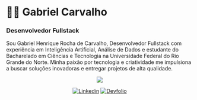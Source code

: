 # 👨‍💻 Gabriel Carvalho 

### Desenvolvedor Fullstack

Sou Gabriel Henrique Rocha de Carvalho, Desenvolvedor Fullstack com experiência em Inteligência Artificial, Análise de Dados e estudante do Bacharelado em Ciências e Tecnologia na Universidade Federal do Rio Grande do Norte. Minha paixão por tecnologia e criatividade me impulsiona a buscar soluções inovadoras e entregar projetos de alta qualidade.

<div align="center">

  <a href="https://skillicons.dev">
    <img src="https://skillicons.dev/icons?i=javascript,php,python,react,laravel,mui,docker,git,linux" />
  </a>

  <br>

  [![Linkedin](https://img.shields.io/badge/LinkedIn-0077B5?style=for-the-badge&logo=linkedin&logoColor=white)](https://www.linkedin.com/in/gabriel-carvalho-7911a225b/)
  [![Devfolio](https://img.shields.io/badge/Meu%20Site-222222?style=for-the-badge&logo=vercel&logoColor=white)]([https://www.linkedin.com/in/gabriel-carvalho-7911a225b/](https://devfolio-sandy.vercel.app/))

</div>
